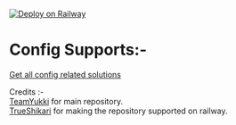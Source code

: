 [![Deploy on Railway](https://railway.app/button.svg)](https://railway.app/new/template/0JxaDw?referralCode=q5lNUS)
<h1> Config Supports:- <br></h1>
<a href = "https://notreallyshikhar.gitbook.io/yukkimusicbot/setup-config/config"> Get all config related solutions </a>
<br>

Credits :- <br>
[TeamYukki](https://github.com/TeamYukki) for main repository.<br>
[TrueShikari](t.me/TrueShikari) for making the repository supported on railway.

